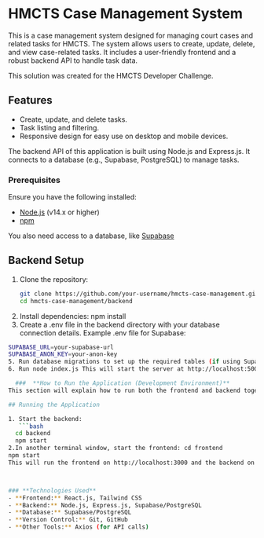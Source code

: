 # HMCTS Case Management System

This is a case management system designed for managing court cases and related tasks for HMCTS. The system allows users to create, update, delete, and view case-related tasks. It includes a user-friendly frontend and a robust backend API to handle task data.

This solution was created for the HMCTS Developer Challenge.

## Features
- Create, update, and delete tasks.
- Task listing and filtering.
- Responsive design for easy use on desktop and mobile devices.
  
The backend API of this application is built using Node.js and Express.js. It connects to a database (e.g., Supabase, PostgreSQL) to manage tasks.

### Prerequisites
Ensure you have the following installed:
- [Node.js](https://nodejs.org/) (v14.x or higher)
- [npm](https://www.npmjs.com/)

You also need access to a database, like [Supabase](https://supabase.io/)


## Backend Setup
1. Clone the repository:
   ```bash
   git clone https://github.com/your-username/hmcts-case-management.git
   cd hmcts-case-management/backend
2. Install dependencies:  npm install
3. Create a .env file in the backend directory with your database connection details.
Example .env file for Supabase:
 ```bash
SUPABASE_URL=your-supabase-url
SUPABASE_ANON_KEY=your-anon-key
5. Run database migrations to set up the required tables (if using Supabase or PostgreSQL): npm run migrate
6. Run node index.js This will start the server at http://localhost:5000.

   ###  **How to Run the Application (Development Environment)**
This section will explain how to run both the frontend and backend together.

## Running the Application

1. Start the backend:
    ```bash
   cd backend
   npm start
2.In another terminal window, start the frontend: cd frontend
npm start
This will run the frontend on http://localhost:3000 and the backend on http://localhost:5000. The frontend will make API requests to the backend to manage tasks.



### **Technologies Used**
- **Frontend:** React.js, Tailwind CSS
- **Backend:** Node.js, Express.js, Supabase/PostgreSQL
- **Database:** Supabase/PostgreSQL
- **Version Control:** Git, GitHub
- **Other Tools:** Axios (for API calls)
